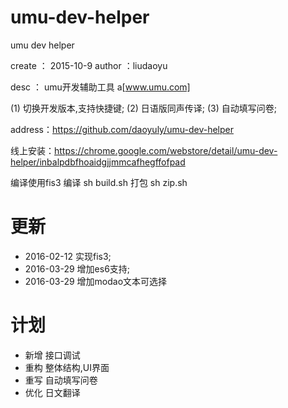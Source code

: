 # umu-dev-helper
umu dev helper

create ： 2015-10-9
author ：liudaoyu

desc   ： umu开发辅助工具 a[www.umu.com]

(1) 切换开发版本,支持快捷键;
(2) 日语版同声传译;
(3) 自动填写问卷;

address：https://github.com/daoyuly/umu-dev-helper

线上安装：https://chrome.google.com/webstore/detail/umu-dev-helper/inbalpdbfhoaidgjjmmcafhegffofpad

编译使用fis3
编译 sh build.sh
打包 sh zip.sh

# 更新

- 2016-02-12 实现fis3;
- 2016-03-29 增加es6支持;
- 2016-03-29 增加modao文本可选择

# 计划

- 新增 接口调试
- 重构 整体结构,UI界面
- 重写 自动填写问卷
- 优化 日文翻译


